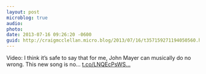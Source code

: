 ```yaml
---
layout: post
microblog: true
audio: 
photo: 
date: 2013-07-16 09:26:20 -0600
guid: http://craigmcclellan.micro.blog/2013/07/16/t357159271194050560.html
---
```

Video: I think it’s safe to say that for me, John Mayer can musically do no wrong. This new song is no... [t.co/LNQEcPsWS...](http://t.co/LNQEcPsWS9)
